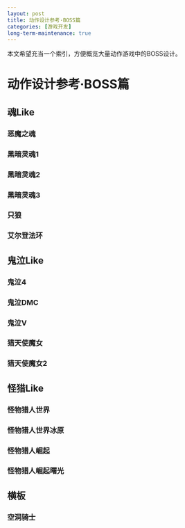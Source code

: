 ```yaml
---
layout: post
title: 动作设计参考·BOSS篇
categories: [游戏开发]
long-term-maintenance: true
---
```


本文希望充当一个索引，方便概览大量动作游戏中的BOSS设计。


# 动作设计参考·BOSS篇

## 魂Like


### 恶魔之魂


### 黑暗灵魂1


### 黑暗灵魂2


### 黑暗灵魂3


### 只狼


### 艾尔登法环


## 鬼泣Like


### 鬼泣4


### 鬼泣DMC


### 鬼泣V


### 猎天使魔女


### 猎天使魔女2


## 怪猎Like


### 怪物猎人世界


### 怪物猎人世界冰原


### 怪物猎人崛起


### 怪物猎人崛起曙光

## 横板

### 空洞骑士